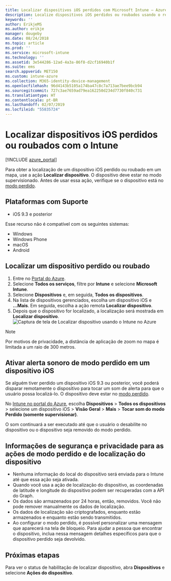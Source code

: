```yaml
---
title: Localizar dispositivos iOS perdidos com Microsoft Intune – Azure | Microsoft Docs
description: Localize dispositivos iOS perdidos ou roubados usando o recurso de localizar dispositivo no Microsoft Intune. Obtenha detalhes sobre as informações de privacidade e de segurança ao usar a ação do dispositivo localizar.
keywords: ''
author: ErikjeMS
ms.author: erikje
manager: dougeby
ms.date: 08/24/2018
ms.topic: article
ms.prod: ''
ms.service: microsoft-intune
ms.technology: ''
ms.assetid: 3e544286-12ad-4a3a-86f8-d2cf16940b1f
ms.suite: ems
search.appverid: MET150
ms.custom: intune-azure
ms.collection: M365-identity-device-management
ms.openlocfilehash: 96d4143b5105a174ba47c8c7a713ae7bee9bcb94
ms.sourcegitcommit: 727c3ae7659ad79ea162250d234d7730f840c731
ms.translationtype: HT
ms.contentlocale: pt-BR
ms.lasthandoff: 02/07/2019
ms.locfileid: "55835724"
---
```

# <a name="locate-lost-or-stolen-ios-devices-with-intune"></a>Localizar dispositivos iOS perdidos ou roubados com o Intune

[!INCLUDE [azure_portal](./includes/azure_portal.md)]

Para obter a localização de um dispositivo iOS perdido ou roubado em um mapa, use a ação **Localizar dispositivo**. O dispositivo deve estar no modo supervisionado. Antes de usar essa ação, verifique se o dispositivo está no [modo perdido](device-lost-mode.md).

## <a name="supported-platforms"></a>Plataformas com Suporte

- iOS 9.3 e posterior

Esse recurso não é compatível com os seguintes sistemas: 
- Windows
- Windows Phone
- macOS
- Android

## <a name="locate-a-lost-or-stolen-device"></a>Localizar um dispositivo perdido ou roubado

1. Entre no [Portal do Azure](https://portal.azure.com).
2. Selecione **Todos os serviços**, filtre por **Intune** e selecione **Microsoft Intune**.
3. Selecione **Dispositivos** e, em seguida, **Todos os dispositivos**.
4. Na lista de dispositivos gerenciados, escolha um dispositivo iOS e **...Mais**. Em seguida, escolha a ação remota **Localizar dispositivo**.
5. Depois que o dispositivo for localizado, a localização será mostrada em **Localizar dispositivo**.
    ![Captura de tela de Localizar dispositivo usando o Intune no Azure](./media/locate-device.png)

>[!NOTE]
>Por motivos de privacidade, a distância de aplicação de zoom no mapa é limitada a um raio de 300 metros.

## <a name="activate-lost-mode-sound-alert-on-an-ios-device"></a>Ativar alerta sonoro de modo perdido em um dispositivo iOS

Se alguém tiver perdido um dispositivo iOS 9.3 ou posterior, você poderá disparar remotamente o dispositivo para tocar um som de alerta para que o usuário possa localizá-lo. O dispositivo deve estar no [modo perdido](device-lost-mode.md).

No [Intune no portal do Azure](https://aka.ms/intuneportal), escolha **Dispositivos** > **Todos os dispositivos** > selecione um dispositivo iOS > **Visão Geral**  >  **Mais** > **Tocar som do modo Perdido (somente supervisionar)**.

O som continuará a ser executado até que o usuário o desabilite no dispositivo ou o dispositivo seja removido do modo perdido.


## <a name="security-and-privacy-information-for-lost-mode-and-locate-device-actions"></a>Informações de segurança e privacidade para as ações de modo perdido e de localização do dispositivo
- Nenhuma informação do local do dispositivo será enviada para o Intune até que essa ação seja ativada.
- Quando você usa a ação de localização do dispositivo, as coordenadas de latitude e longitude do dispositivo podem ser recuperadas com a API do Graph.
- Os dados são armazenados por 24 horas, então, removidos. Você não pode remover manualmente os dados de localização.
- Os dados de localização são criptografados, enquanto estão armazenados e enquanto estão sendo transmitidos.
- Ao configurar o modo perdido, é possível personalizar uma mensagem que aparecerá na tela de bloqueio. Para ajudar a pessoa que encontrar o dispositivo, inclua nessa mensagem detalhes específicos para que o dispositivo perdido seja devolvido.

## <a name="next-steps"></a>Próximas etapas

Para ver o status de habilitação de localizar dispositivo, abra **Dispositivos** e selecione **Ações do dispositivo**.
